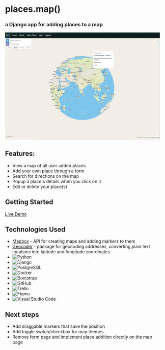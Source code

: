 # places.map()
### a Django app for adding places to a map
![Screenshot](main_app/static/images/readme-screenshot.png)

## Features:
- View a map of all user added places
- Add your own place through a form
- Search for directions on the map
- Popup a place's details when you click on it
- Edit or delete your place(s)


## Getting Started
[Live Demo](https://places-map.herokuapp.com/)
## Technologies Used
- [Mapbox](https://www.mapbox.com/) - API for creating maps and adding markers to them
- [Geocoder](https://geocoder.readthedocs.io/) - package for geocoding addresses, converting plain text locations into latitude and longitude coordinates
- ![Python](https://img.shields.io/badge/python-3670A0?style=for-the-badge&logo=python&logoColor=ffdd54)
- ![Django](https://img.shields.io/badge/django-%23092E20.svg?style=for-the-badge&logo=django&logoColor=white)
- ![PostgreSQL](https://img.shields.io/badge/postgres-%23316192.svg?style=for-the-badge&logo=postgresql&logoColor=white)
- ![Docker](https://img.shields.io/badge/docker-%230db7ed.svg?style=for-the-badge&logo=docker&logoColor=white)
- ![Bootstrap](https://img.shields.io/badge/bootstrap-%23563D7C.svg?style=for-the-badge&logo=bootstrap&logoColor=white)
- ![GitHub](https://img.shields.io/badge/github-%23121011.svg?style=for-the-badge&logo=github&logoColor=white)
- ![Trello](https://img.shields.io/badge/Trello-%23026AA7.svg?style=for-the-badge&logo=Trello&logoColor=white)
- ![Figma](https://img.shields.io/badge/figma-%23F24E1E.svg?style=for-the-badge&logo=figma&logoColor=white)
- ![Visual Studio Code](https://img.shields.io/badge/Visual%20Studio%20Code-0078d7.svg?style=for-the-badge&logo=visual-studio-code&logoColor=white)

## Next steps
- Add draggable markers that save the position
- Add toggle switch/checkbox for map themes
- Remove form page and implement place addition directly on the map page
